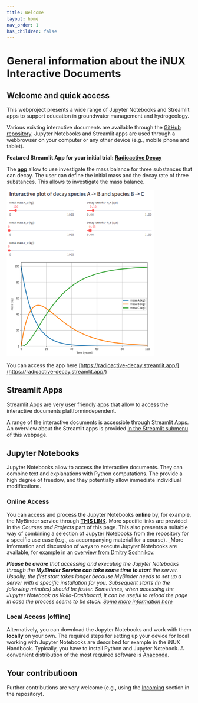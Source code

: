 ```yaml
---
title: Welcome
layout: home
nav_order: 1
has_children: false
---
```


# General information about the iNUX Interactive Documents

## Welcome and quick access

This webproject presents a wide range of Jupyter Notebooks and Streamlit apps to support education in groundwater management and hydrogeology.

Various existing interactive documents are available through the [GitHub repository](https://github.com/gw-inux/Jupyter-Notebooks/). Jupyter Notebooks and Streamlit apps are used through a webbrowser on your computer or any other device (e.g., mobile phone and tablet).

**Featured Streamlit App for your initial trial:** [**Radioactive Decay**](https://radioactive-decay.streamlit.app/)

The [**app**](https://radioactive-decay.streamlit.app/) allow to use investigate the mass balance for three substances that can decay. The user can define the initial mass and the decay rate of three substances. This allows to investigate the mass balance. 

<img src="./assets/images/st/01/radioactive_decay.png" alt="Screenshot of the app" width="400"/>

You can access the app here [https://radioactive-decay.streamlit.app/](https://radioactive-decay.streamlit.app/)

## Streamlit Apps

Streamlit Apps are very user friendly apps that allow to access the interactive documents plattformindependent.

A range of the interactive documents is accessible through [Streamlit Apps](https://share.streamlit.io/user/thoreimann). An overview about the Streamlit apps is provided [in the Streamlit submenu](https://gw-inux.github.io/Jupyter-Notebooks/Streamlit.html) of this webpage.

## Jupyter Notebooks

Jupyter Notebooks allow to access the interactive documents. They can combine text and explanations with Python computations. The provide a high degree of freedow, and they potentially allow immediate individiual modifications.

### Online Access
You can access and process the Jupyter Notebooks **online** by, for example, the MyBinder service through [**THIS LINK**](https://mybinder.org/v2/gh/gw-inux/Jupyter-Notebooks/HEAD?urlpath=tree). More specific links are provided in the _Courses and Projects_ part of this page. This also presents a suitable way of combining a selection of Jupyter Notebooks from the repository for a specific use case (e.g., as accompanying material for a course). _More information and discussion of ways to execute Jupyter Notebooks are available, for example in an [overview from Dmitry Soshnikov](https://soshnikov.com/education/how-to-execute-notebooks-from-github/).

_**Please be aware** that accessing and executing the Jupyter Notebooks through the **MyBinder Service can take some time to start** the server. Usually, the first start takes longer because MyBinder needs to set up a server with a specific installation for you. Subsequent starts (in the following minutes) should be faster. Sometimes, when accessing the Jupyter Notebook as Voila-Dashboard, it can be useful to reload the page in case the process seems to be stuck. [Some more information here](https://discourse.jupyter.org/t/how-to-reduce-mybinder-org-repository-startup-time/4956)_ 

### Local Access (offline)
Alternatively, you can download the Jupyter Notebooks and work with them **locally** on your own. The required steps for setting up your device for local working with Jupyter Notebooks are described for example in the iNUX Handbook. Typically, you have to install Python and Jupyter Notebook. A convenient distribution of the most required software is [Anaconda](https://www.anaconda.com/).

## Your contributioon

Further contributions are very welcome (e.g., using the [Incoming](https://github.com/gw-inux/Jupyter-Notebooks/tree/main/99%20INCOMING) section in the repository).
